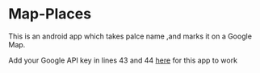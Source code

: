 # Map-Places
This is an android app which takes palce name ,and marks it on a Google Map.

Add your Google API key in lines 43 and 44 [here](https://github.com/aup8497/Map-Places/blob/master/app/src/main/java/com/example/akshayuprabhu/map_notes/extractLatLng.java) for this app to work
